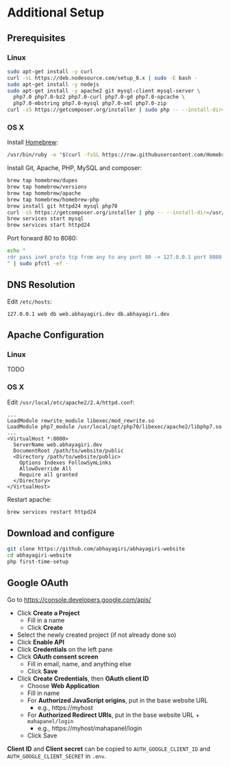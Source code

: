 
# Additional Setup

## Prerequisites

### Linux

```sh
sudo apt-get install -y curl
curl -sL https://deb.nodesource.com/setup_8.x | sudo -E bash -
sudo apt-get install -y nodejs
sudo apt-get install -y apache2 git mysql-client mysql-server \
  php7.0 php7.0-bz2 php7.0-curl php7.0-gd php7.0-opcache \
  php7.0-mbstring php7.0-mysql php7.0-xml php7.0-zip
curl -sS https://getcomposer.org/installer | sudo php -- --install-dir=/usr/local/bin --filename=composer
```

### OS X

Install [Homebrew](http://brew.sh/):

```sh
/usr/bin/ruby -e "$(curl -fsSL https://raw.githubusercontent.com/Homebrew/install/master/install)"
```

Install Git, Apache, PHP, MySQL and composer:

```sh
brew tap homebrew/dupes
brew tap homebrew/versions
brew tap homebrew/apache
brew tap homebrew/homebrew-php
brew install git httpd24 mysql php70
curl -sS https://getcomposer.org/installer | php -- --install-dir=/usr/local/bin --filename=composer
brew services start mysql
brew services start httpd24
```

Port forward 80 to 8080:

```sh
echo "
rdr pass inet proto tcp from any to any port 80 -> 127.0.0.1 port 8080
" | sudo pfctl -ef -
```

## DNS Resolution

Edit `/etc/hosts`:

```
127.0.0.1 web db web.abhayagiri.dev db.abhayagiri.dev
```

## Apache Configuration

### Linux

TODO

### OS X

Edit `/usr/local/etc/apache2/2.4/httpd.conf`:

```
...
LoadModule rewrite_module libexec/mod_rewrite.so
LoadModule php7_module /usr/local/opt/php70/libexec/apache2/libphp7.so
...
<VirtualHost *:8080>
  ServerName web.abhayagiri.dev
  DocumentRoot /path/to/website/public
  <Directory /path/to/website/public>
    Options Indexes FollowSymLinks
    AllowOverride All
    Require all granted
  </Directory>
</VirtualHost>
```

Restart apache:

```sh
brew services restart httpd24
```

## Download and configure

```sh
git clone https://github.com/abhayagiri/abhayagiri-website
cd abhayagiri-website
php first-time-setup
```

## Google OAuth

Go to https://console.developers.google.com/apis/

- Click **Create a Project**
  - Fill in a name
  - Click **Create**
- Select the newly created project (if not already done so)
- Click **Enable API**
- Click **Credentials** on the left pane
- Click **OAuth consent screen**
  - Fill in email, name, and anything else
  - Click **Save**
- Click **Create Credentials**, then **OAuth client ID**
  - Choose **Web Application**
  - Fill in name
  - For **Authorized JavaScript origins**, put in the base website URL
    - e.g., https://myhost
  - For **Authorized Redirect URIs**, put in the base website URL + `mahapanel/login`
    - e.g., https://myhost/mahapanel/login
  - Click Save

**Client ID** and **Client secret** can be copied to `AUTH_GOOGLE_CLIENT_ID` and `AUTH_GOOGLE_CLIENT_SECRET` in `.env`.
